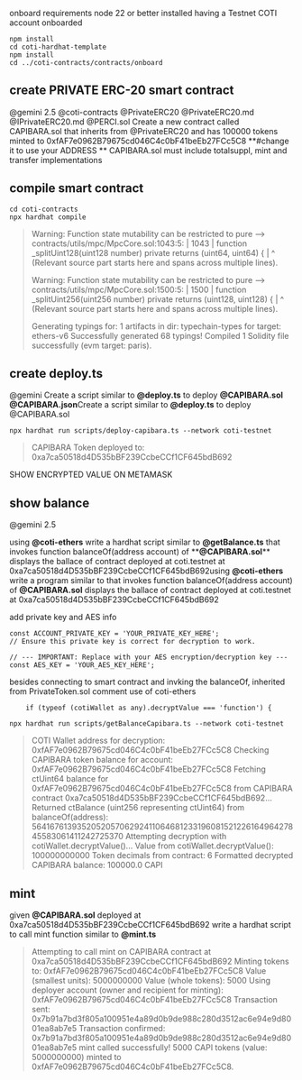 onboard requirements node 22 or better installed
having a Testnet COTI account onboarded

```
npm install
cd coti-hardhat-template
npm install
cd ../coti-contracts/contracts/onboard
```

## create PRIVATE ERC-20 smart contract

@gemini 2.5
@coti-contracts @PrivateERC20 @PrivateERC20.md  @IPrivateERC20.md @PERCI.sol
Create a new contract called CAPIBARA.sol that inherits from @PrivateERC20 and has 100000 tokens minted to  0xfAF7e0962B79675cd046C4c0bF41beEb27FCc5C8  **#change it to use your ADDRESS **
CAPIBARA.sol must include totalsuppl,  mint and transfer implementations

## compile smart contract

```
cd coti-contracts
npx hardhat compile
```

> Warning: Function state mutability can be restricted to pure
> --> contracts/utils/mpc/MpcCore.sol:1043:5:
> |
> 1043 |     function _splitUint128(uint128 number) private returns (uint64, uint64) {
> |     ^ (Relevant source part starts here and spans across multiple lines).
>
> Warning: Function state mutability can be restricted to pure
> --> contracts/utils/mpc/MpcCore.sol:1500:5:
> |
> 1500 |     function _splitUint256(uint256 number) private returns (uint128, uint128) {
> |     ^ (Relevant source part starts here and spans across multiple lines).
>
> Generating typings for: 1 artifacts in dir: typechain-types for target: ethers-v6
> Successfully generated 68 typings!
> Compiled 1 Solidity file successfully (evm target: paris).

## create deploy.ts

@gemini
Create a script similar to **@deploy.ts**   to deploy   **@CAPIBARA.sol** **@CAPIBARA.json**Create a script similar to **@deploy.ts** to deploy @CAPIBARA.sol

```
npx hardhat run scripts/deploy-capibara.ts --network coti-testnet
```

> CAPIBARA Token deployed to: 0xa7ca50518d4D535bBF239CcbeCCf1CF645bdB692

SHOW ENCRYPTED VALUE ON METAMASK

## show balance

@gemini 2.5

using **@coti-ethers** write a hardhat script similar to  **@getBalance.ts**  that invokes  function balanceOf(address account) of \*\***@CAPIBARA.sol**\*\*  displays the ballace of contract deployed at  coti.testnet at 0xa7ca50518d4D535bBF239CcbeCCf1CF645bdB692using **@coti-ethers** write a program similar to that invokes  function balanceOf(address account) of **@CAPIBARA.sol**  displays the ballace of contract deployed at  coti.testnet at 0xa7ca50518d4D535bBF239CcbeCCf1CF645bdB692

add  private key  and AES info

```
const ACCOUNT_PRIVATE_KEY = 'YOUR_PRIVATE_KEY_HERE'; 
// Ensure this private key is correct for decryption to work.

// --- IMPORTANT: Replace with your AES encryption/decryption key ---
const AES_KEY = 'YOUR_AES_KEY_HERE';

```

besides connecting to smart contract and invking the balanceOf, inherited from PrivateToken.sol comment use of coti-ethers

```
    if (typeof (cotiWallet as any).decryptValue === 'function') {

```

```
npx hardhat run scripts/getBalanceCapibara.ts --network coti-testnet
```

> COTI Wallet address for decryption: 0xfAF7e0962B79675cd046C4c0bF41beEb27FCc5C8
> Checking CAPIBARA token balance for account: 0xfAF7e0962B79675cd046C4c0bF41beEb27FCc5C8
> Fetching ctUint64 balance for 0xfAF7e0962B79675cd046C4c0bF41beEb27FCc5C8 from CAPIBARA contract 0xa7ca50518d4D535bBF239CcbeCCf1CF645bdB692...
> Returned ctBalance (uint256 representing ctUint64) from balanceOf(address): 56416761393520520570629241106468123319608152122616496427845583061411242725370
> Attempting decryption with cotiWallet.decryptValue()...
> Value from cotiWallet.decryptValue(): 100000000000
> Token decimals from contract: 6
> Formatted decrypted CAPIBARA balance: 100000.0 CAPI

## mint

given **@CAPIBARA.sol**  deployed at 0xa7ca50518d4D535bBF239CcbeCCf1CF645bdB692 write a hardhat script to call mint function similar to **@mint.ts**

> Attempting to call mint on CAPIBARA contract at 0xa7ca50518d4D535bBF239CcbeCCf1CF645bdB692
> Minting tokens to: 0xfAF7e0962B79675cd046C4c0bF41beEb27FCc5C8
> Value (smallest units): 5000000000
> Value (whole tokens): 5000
> Using deployer account (owner and recipient for minting): 0xfAF7e0962B79675cd046C4c0bF41beEb27FCc5C8
> Transaction sent: 0x7b91a7bd3f805a100951e4a89d0b9de988c280d3512ac6e94e9d8001ea8ab7e5
> Transaction confirmed: 0x7b91a7bd3f805a100951e4a89d0b9de988c280d3512ac6e94e9d8001ea8ab7e5
> mint called successfully! 5000 CAPI tokens (value: 5000000000) minted to 0xfAF7e0962B79675cd046C4c0bF41beEb27FCc5C8.
